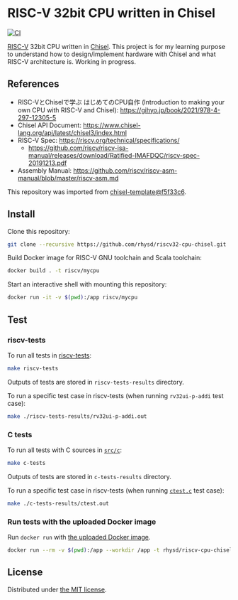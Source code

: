 RISC-V 32bit CPU written in Chisel
==================================
[![CI][ci-badge]][ci]

[RISC-V][riscv] 32bit CPU written in [Chisel][chisel]. This project is for my learning purpose to understand how to design/implement
hardware with Chisel and what RISC-V architecture is. Working in progress.

## References

- RISC-VとChiselで学ぶ はじめてのCPU自作 (Introduction to making your own CPU with RISC-V and Chisel): https://gihyo.jp/book/2021/978-4-297-12305-5
- Chisel API Document: https://www.chisel-lang.org/api/latest/chisel3/index.html
- RISC-V Spec: https://riscv.org/technical/specifications/
  - https://github.com/riscv/riscv-isa-manual/releases/download/Ratified-IMAFDQC/riscv-spec-20191213.pdf
- Assembly Manual: https://github.com/riscv/riscv-asm-manual/blob/master/riscv-asm.md

This repository was imported from [chisel-template@f5f33c6](https://github.com/freechipsproject/chisel-template/tree/f5f33c69f04a64531cbdb31581e09b95583fba91).

## Install

Clone this repository:

```sh
git clone --recursive https://github.com/rhysd/riscv32-cpu-chisel.git
```

Build Docker image for RISC-V GNU toolchain and Scala toolchain:

```sh
docker build . -t riscv/mycpu
```

Start an interactive shell with mounting this repository:

```sh
docker run -it -v $(pwd):/app riscv/mycpu
```

## Test

### riscv-tests

To run all tests in [riscv-tests](https://github.com/riscv/riscv-tests):

```sh
make riscv-tests
```

Outputs of tests are stored in `riscv-tests-results` directory.

To run a specific test case in riscv-tests (when running `rv32ui-p-addi` test case):

```sh
make ./riscv-tests-results/rv32ui-p-addi.out
```

### C tests

To run all tests with C sources in [`src/c`](./src/c/):

```sh
make c-tests
```

Outputs of tests are stored in `c-tests-results` directory.

To run a specific test case in riscv-tests (when running [`ctest.c`](./src/c/ctest.c) test case):

```sh
make ./c-tests-results/ctest.out
```

### Run tests with the uploaded Docker image

Run `docker run` with [the uploaded Docker image][docker].

```sh
docker run --rm -v $(pwd):/app --workdir /app -t rhysd/riscv-cpu-chisel:latest make riscv-tests
```

## License

Distributed under [the MIT license](./LICENSE.txt).

[ci-badge]: https://github.com/rhysd/riscv32-cpu-chisel/actions/workflows/ci.yaml/badge.svg
[ci]: https://github.com/rhysd/riscv32-cpu-chisel/actions/workflows/ci.yaml
[riscv]: https://riscv.org/
[chisel]: https://www.chisel-lang.org/
[docker]: https://hub.docker.com/repository/docker/rhysd/riscv-cpu-chisel
